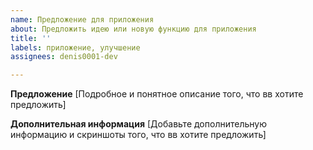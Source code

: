 ```yaml
---
name: Предложение для приложения
about: Предложить идею или новую функцию для приложения
title: ''
labels: приложение, улучшение
assignees: denis0001-dev

---
```


**Предложение**
[Подробное и понятное описание того, что вв хотите предложить]

**Дополнительная информация**
[Добавьте дополнительную информацию и скриншоты того, что вв хотите предложить]
